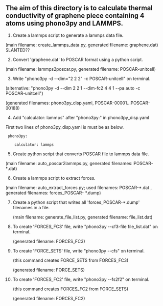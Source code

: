 ## The aim of this directory is to calculate thermal conductivity of graphene piece containing 4 atoms using phono3py and LAMMPS.

1. Create a lammps script to generate a lammps data file.

(main filename: create_lammps_data.py, generated filename: graphene.dat) SLANTED??

2. Convert 'graphene.dat' to POSCAR format using a python script.

(main filename: lammps2poscar.py, generated filename: POSCAR-unitcell)

3. Write "phono3py -d --dim="2 2 2" -c POSCAR-unitcell" on terminal.

(alternative: "phono3py -d --dim 2 2 1 --dim-fc2 4 4 1 --pa auto -c POSCAR-unitcell")
   
   (generated filenames: phono3py_disp.yaml, POSCAR-00001...POSCAR-00188)

4. Add "calculator: lammps" after "phono3py:" in phono3py_disp.yaml

First two lines of phono3py_disp.yaml is must be as below.


            
     phono3py:
   
        calculator: lammps
  
  


5. Create python script that converts POSCAR file to lammps data file.

(main filename: auto_poscar2lammps.py, generated filenames: POSCAR-*.dat)

6. Create a lammps script to extract forces.
   
(main filename: auto_extract_forces.py; used filenames: POSCAR-*.dat , generated filenames: forces_POSCAR- *.dump)

7. Create a python script that writes all 'forces_POSCAR-*.dump' filenames in a file.
   
   (main filename: generate_file_list.py, generated filename: file_list.dat)

8. To create 'FORCES_FC3' file, write "phono3py --cf3-file file_list.dat" on terminal.
   
   (generated filename: FORCES_FC3)

9. To create 'FORCE_SETS' file, write "phono3py --cfs" on terminal.
   
    (this command creates FORCE_SETS from FORCES_FC3)

    (generated filename: FORCE_SETS)

10. To create 'FORCES_FC2' file, write "phono3py --fs2f2" on terminal.
 
     (this command creates FORCES_FC2 from FORCE_SETS)

    (generated filename: FORCES_FC2)
    
   


   
